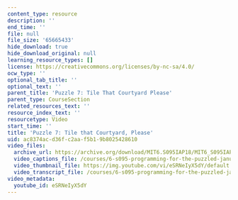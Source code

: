 ```yaml
---
content_type: resource
description: ''
end_time: ''
file: null
file_size: '65665433'
hide_download: true
hide_download_original: null
learning_resource_types: []
license: https://creativecommons.org/licenses/by-nc-sa/4.0/
ocw_type: ''
optional_tab_title: ''
optional_text: ''
parent_title: 'Puzzle 7: Tile That Courtyard Please'
parent_type: CourseSection
related_resources_text: ''
resource_index_text: ''
resourcetype: Video
start_time: ''
title: 'Puzzle 7: Tile that Courtyard, Please'
uid: ac8374ac-d36f-c2aa-f5b1-9b8025428610
video_files:
  archive_url: https://archive.org/download/MIT6.S095IAP18/MIT6_S095IAP18_Puzzle_07_300k.mp4
  video_captions_file: /courses/6-s095-programming-for-the-puzzled-january-iap-2018/6c6f00e6344653d7b9f1ea28f8e08426_eSRNeIyX5dY.vtt
  video_thumbnail_file: https://img.youtube.com/vi/eSRNeIyX5dY/default.jpg
  video_transcript_file: /courses/6-s095-programming-for-the-puzzled-january-iap-2018/7a9e8b71efb80d44e571a57a943b8a3b_eSRNeIyX5dY.pdf
video_metadata:
  youtube_id: eSRNeIyX5dY
---
```

